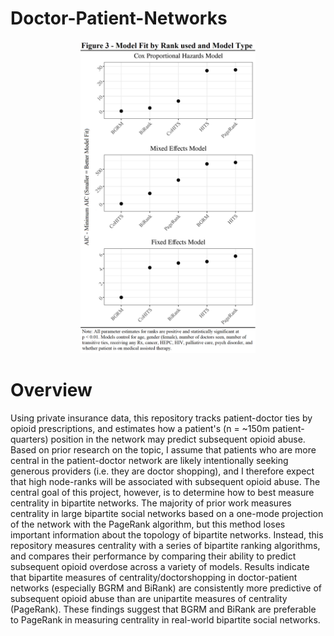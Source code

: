 # Doctor-Patient-Networks

<p align="center">
  <img src="./Images/Figure.png" height="500">
</p>

# Overview
Using private insurance data, this repository tracks patient-doctor ties by opioid prescriptions, and estimates how a patient's (n = ~150m patient-quarters) position in the network may predict subsequent opioid abuse. Based on prior research on the topic, I assume that patients who are more central in the patient-doctor network are likely intentionally seeking generous providers (i.e. they are doctor shopping), and I therefore expect that high node-ranks will be associated with subsequent opioid abuse. The central goal of this project, however, is to determine how to best measure centrality in bipartite networks. The majority of prior work measures centrality in large bipartite social networks based on a one-mode projection of the network with the PageRank algorithm, but this method loses important information about the topology of bipartite networks. Instead, this repository measures centrality with a series of bipartite ranking algorithms, and compares their performance by comparing their ability to predict subsequent opioid overdose across a variety of models. Results indicate that bipartite measures of centrality/doctorshopping in doctor-patient networks (especially BGRM and BiRank) are consistently more predictive of subsequent opioid abuse than are unipartite measures of centrality (PageRank). These findings suggest that BGRM and BiRank are preferable to PageRank in measuring centrality in real-world bipartite social networks. 

